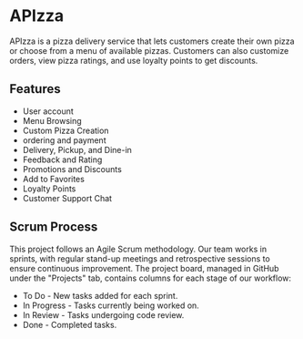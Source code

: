 # APIzza

APIzza is a pizza delivery service that lets customers create their own pizza or choose from a menu of available pizzas. Customers can also customize orders, view pizza ratings, and use loyalty points to get discounts.

## Features
- User account
- Menu Browsing
- Custom Pizza Creation
- ordering and payment
- Delivery, Pickup, and Dine-in 
- Feedback and Rating
- Promotions and Discounts
- Add to Favorites
- Loyalty Points
- Customer Support Chat

## Scrum Process
This project follows an Agile Scrum methodology. Our team works in sprints, with regular stand-up meetings and retrospective sessions to ensure continuous improvement. The project board, managed in GitHub under the "Projects" tab, contains columns for each stage of our workflow:

- To Do - New tasks added for each sprint.
- In Progress - Tasks currently being worked on.
- In Review - Tasks undergoing code review.
- Done - Completed tasks.
